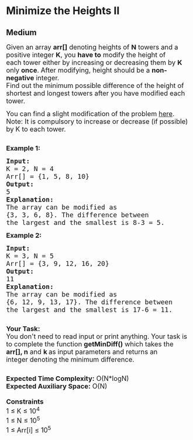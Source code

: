 # Minimize the Heights II
##  Medium 
<div class="problem-statement" style="user-select: auto;">
                <p style="user-select: auto;"></p><p style="user-select: auto;"><span style="font-size: 18px; user-select: auto;">Given an array <strong style="user-select: auto;">arr[]</strong>&nbsp;denoting heights of <strong style="user-select: auto;">N</strong> towers and a positive integer <strong style="user-select: auto;">K</strong>, you <strong style="user-select: auto;">have to</strong> modify the height&nbsp;of each&nbsp;tower either by increasing or decreasing them by <strong style="user-select: auto;">K</strong> only <strong style="user-select: auto;">once</strong>. After modifying, height should be a <strong style="user-select: auto;">non-negative</strong> integer.&nbsp;<br style="user-select: auto;">
Find out the minimum possible difference of the height&nbsp;of shortest and longest towers after you have modified each tower.</span></p>

<p style="user-select: auto;"><span style="font-size: 18px; user-select: auto;">You can find a slight modification of the problem&nbsp;<a href="https://practice.geeksforgeeks.org/problems/minimize-the-heights-i/1/" target="_blank" style="user-select: auto;">here</a>.<br style="user-select: auto;">
Note: It is compulsory to increase or decrease (if possible) by K to each tower.</span></p>

<p style="user-select: auto;"><br style="user-select: auto;">
<span style="font-size: 18px; user-select: auto;"><strong style="user-select: auto;">Example 1:</strong></span></p>

<pre style="user-select: auto;"><span style="font-size: 18px; user-select: auto;"><strong style="user-select: auto;">Input:
</strong>K = 2, N = 4
Arr[] = {1, 5, 8, 10}
<strong style="user-select: auto;">Output:</strong>
5
<strong style="user-select: auto;">Explanation:</strong>
The array can be modified as 
{3, 3, 6, 8}. The difference between 
the largest and the smallest is 8-3 = 5.
</span></pre>

<p style="user-select: auto;"><span style="font-size: 18px; user-select: auto;"><strong style="user-select: auto;">Example 2:</strong></span></p>

<pre style="user-select: auto;"><span style="font-size: 18px; user-select: auto;"><strong style="user-select: auto;">Input:
</strong>K = 3, N = 5
Arr[] = {3, 9, 12, 16, 20}
<strong style="user-select: auto;">Output:</strong>
11
<strong style="user-select: auto;">Explanation:</strong>
The array can be modified as
{6,&nbsp;12,&nbsp;9,&nbsp;13,&nbsp;17}. The difference between 
the largest and the smallest is 17-6 = 11.&nbsp;
</span></pre>

<p style="user-select: auto;"><br style="user-select: auto;">
<span style="font-size: 18px; user-select: auto;"><strong style="user-select: auto;">Your Task:</strong><br style="user-select: auto;">
You don't need to read input or print anything. Your task is to complete the function&nbsp;<strong style="user-select: auto;">getMinDiff()</strong>&nbsp;which takes the <strong style="user-select: auto;">arr[], n</strong>&nbsp;and&nbsp;<strong style="user-select: auto;">k&nbsp;</strong>as input parameters and returns an integer&nbsp;denoting the minimum difference.</span></p>

<p style="user-select: auto;"><br style="user-select: auto;">
<span style="font-size: 18px; user-select: auto;"><strong style="user-select: auto;">Expected Time Complexity:</strong>&nbsp;O(N*logN)<br style="user-select: auto;">
<strong style="user-select: auto;">Expected Auxiliary Space:</strong>&nbsp;O(N)<br style="user-select: auto;">
<br style="user-select: auto;">
<strong style="user-select: auto;">Constraints</strong><br style="user-select: auto;">
1 ≤ K&nbsp;≤ 10<sup style="user-select: auto;">4</sup><br style="user-select: auto;">
1 ≤ N&nbsp;≤ 10<sup style="user-select: auto;">5</sup><br style="user-select: auto;">
1 ≤ Arr[i] ≤ 10<sup style="user-select: auto;">5</sup></span></p>
 <p style="user-select: auto;"></p>
            </div>